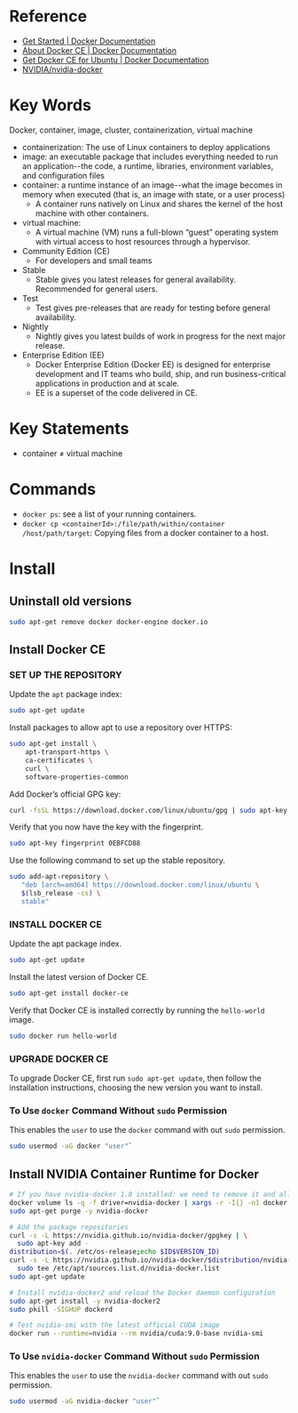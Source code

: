 # Reference
* [Get Started | Docker Documentation](https://docs.docker.com/get-started/)
* [About Docker CE | Docker Documentation](https://docs.docker.com/install/)
* [Get Docker CE for Ubuntu | Docker Documentation](https://docs.docker.com/install/linux/docker-ce/ubuntu/)
* [NVIDIA/nvidia-docker](https://github.com/NVIDIA/nvidia-docker)

# Key Words
Docker, container, image, cluster, containerization, virtual machine

* containerization: The use of Linux containers to deploy applications
* image: an executable package that includes everything needed to run an application--the code, a runtime, libraries, environment variables, and configuration files
* container: a runtime instance of an image--what the image becomes in memory when executed (that is, an image with state, or a user process)
  * A container runs natively on Linux and shares the kernel of the host machine with other containers.
* virtual machine:
  * A virtual machine (VM) runs a full-blown “guest” operating system with virtual access to host resources through a hypervisor.
* Community Edition (CE)
  * For developers and small teams
* Stable 
  * Stable gives you latest releases for general availability. Recommended for general users.
* Test
  * Test gives pre-releases that are ready for testing before general availability.
* Nightly 
  * Nightly gives you latest builds of work in progress for the next major release.
* Enterprise Edition (EE)
  * Docker Enterprise Edition (Docker EE) is designed for enterprise development and IT teams who build, ship, and run business-critical applications in production and at scale.
  * EE is a superset of the code delivered in CE.

# Key Statements
* container ≠ virtual machine

# Commands

* `docker ps`: see a list of your running containers.
* `docker cp <containerId>:/file/path/within/container /host/path/target`: Copying files from a docker container to a host. 


# Install
## Uninstall old versions
```bash
sudo apt-get remove docker docker-engine docker.io
```

## Install Docker CE

### SET UP THE REPOSITORY

Update the `apt` package index:
```bash
sudo apt-get update
```

Install packages to allow apt to use a repository over HTTPS:
```bash
sudo apt-get install \
    apt-transport-https \
    ca-certificates \
    curl \
    software-properties-common
```

Add Docker’s official GPG key:
```bash
curl -fsSL https://download.docker.com/linux/ubuntu/gpg | sudo apt-key add -
```

Verify that you now have the key with the fingerprint.
```bash
sudo apt-key fingerprint 0EBFCD88
```

Use the following command to set up the stable repository.
```bash
sudo add-apt-repository \
   "deb [arch=amd64] https://download.docker.com/linux/ubuntu \
   $(lsb_release -cs) \
   stable"
```

### INSTALL DOCKER CE

Update the apt package index.
```bash
sudo apt-get update
```

Install the latest version of Docker CE.
```bash
sudo apt-get install docker-ce
```

Verify that Docker CE is installed correctly by running the `hello-world` image.
```bash
sudo docker run hello-world
```

### UPGRADE DOCKER CE

To upgrade Docker CE, first run `sudo apt-get update`, then follow the installation instructions, choosing the new version you want to install.

### To Use `docker` Command Without `sudo` Permission

This enables the `user` to use the `docker` command with out `sudo` permission.
```bash
sudo usermod -aG docker "user"` 
```

## Install NVIDIA Container Runtime for Docker
```bash
# If you have nvidia-docker 1.0 installed: we need to remove it and all existing GPU containers
docker volume ls -q -f driver=nvidia-docker | xargs -r -I{} -n1 docker ps -q -a -f volume={} | xargs -r docker rm -f
sudo apt-get purge -y nvidia-docker

# Add the package repositories
curl -s -L https://nvidia.github.io/nvidia-docker/gpgkey | \
  sudo apt-key add -
distribution=$(. /etc/os-release;echo $ID$VERSION_ID)
curl -s -L https://nvidia.github.io/nvidia-docker/$distribution/nvidia-docker.list | \
  sudo tee /etc/apt/sources.list.d/nvidia-docker.list
sudo apt-get update

# Install nvidia-docker2 and reload the Docker daemon configuration
sudo apt-get install -y nvidia-docker2
sudo pkill -SIGHUP dockerd

# Test nvidia-smi with the latest official CUDA image
docker run --runtime=nvidia --rm nvidia/cuda:9.0-base nvidia-smi
```

### To Use `nvidia-docker` Command Without `sudo` Permission

This enables the `user` to use the `nvidia-docker` command with out `sudo` permission.
```bash
sudo usermod -aG nvidia-docker "user"` 
```
